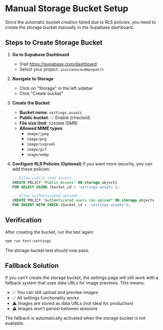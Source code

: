 # Manual Storage Bucket Setup

Since the automatic bucket creation failed due to RLS policies, you need to create the storage bucket manually in the Supabase dashboard.

## Steps to Create Storage Bucket

1. **Go to Supabase Dashboard**
   - Visit https://supabase.com/dashboard
   - Select your project: `zsucsanecavdmpnpatct`

2. **Navigate to Storage**
   - Click on "Storage" in the left sidebar
   - Click "Create bucket"

3. **Create the Bucket**
   - **Bucket name**: `settings-assets`
   - **Public bucket**: ✅ Enable (checked)
   - **File size limit**: `5242880` (5MB)
   - **Allowed MIME types**: 
     - `image/jpeg`
     - `image/png`
     - `image/svg+xml`
     - `image/gif`
     - `image/webp`

4. **Configure RLS Policies (Optional)**
   If you want more security, you can add these policies:
   ```sql
   -- Allow public read access
   CREATE POLICY "Public Access" ON storage.objects 
   FOR SELECT USING (bucket_id = 'settings-assets');

   -- Allow authenticated uploads
   CREATE POLICY "Authenticated users can upload" ON storage.objects 
   FOR INSERT WITH CHECK (bucket_id = 'settings-assets');
   ```

## Verification

After creating the bucket, run the test again:
```bash
npm run test:settings
```

The storage bucket test should now pass.

## Fallback Solution

If you can't create the storage bucket, the settings page will still work with a fallback system that uses data URLs for image previews. This means:
- ✅ You can still upload and preview images
- ✅ All settings functionality works
- ⚠️ Images are stored as data URLs (not ideal for production)
- ⚠️ Images won't persist between sessions

The fallback is automatically activated when the storage bucket is not available.
